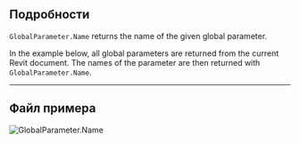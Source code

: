 ## Подробности
`GlobalParameter.Name` returns the name of the given global parameter.

In the example below, all global parameters are returned from the current Revit document. The names of the parameter are then returned with `GlobalParameter.Name`.
___
## Файл примера

![GlobalParameter.Name](./Revit.Elements.GlobalParameter.Name_img.jpg)

